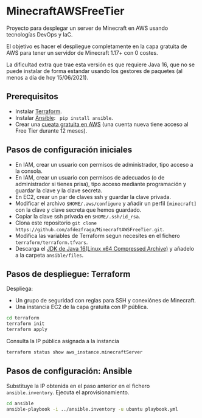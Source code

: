 # MinecraftAWSFreeTier

Proyecto para desplegar un server de Minecraft en AWS usando tecnologías DevOps y IaC.

El objetivo es hacer el despliegue completamente en la capa gratuita de AWS para tener un servidor de Minecraft 1.17+ con 0 costes.

La dificultad extra que trae esta versión es que requiere Java 16, que no se puede instalar de forma estandar usando los gestores de paquetes (al menos a día de hoy 15/06/2021).

## Prerequisitos

 - Instalar [Terraform](https://www.terraform.io/downloads.html "Página de descarga de Terraform").
 - Instalar [Ansible](https://docs.ansible.com/ansible/latest/installation_guide/intro_installation.html "Página de instalación de Ansible"): ` pip install ansible`.
 - Crear una [cueata gratuita en AWS](https://aws.amazon.com/es/free/) (una cuenta nueva tiene acceso al Free Tier durante 12 meses).

 ## Pasos de configuración iniciales

  - En IAM, crear un usuario con permisos de administrador, tipo acceso a la consola.
  - En IAM, crear un usuario con permisos de adecuados (o de administrador si tienes prisa), tipo acceso mediante programación y guardar la clave y la clave secreta.
  - En EC2, crear un par de claves ssh y guardar la clave privada.
  - Modificar el archivo `$HOME/.aws/configure` y añadir un perfil `[minecraft]` con la clave y clave secreta que hemos guardado.
  - Copiar la clave ssh privada en `$HOME/.ssh/id_rsa`.
  - Clona este repositorio `git clone https://github.com/afdezfraga/MinecraftAWSFreeTier.git`.
  - Modifica las variables de Terraform segun necesites en el fichero `terraform/terraform.tfvars`.
  - Descarga el [JDK de Java 16(Linux x64 Compressed Archive)](https://www.oracle.com/java/technologies/javase-jdk16-downloads.html) y añadelo a la carpeta `ansible/files`.

## Pasos de despliegue: Terraform

Despliega: 
 - Un grupo de seguridad con reglas para SSH y conexiónes de Minecraft.
 - Una instancia EC2 de la capa gratuita con IP pública.

``` sh
cd terraform
terraform init
terraform apply
``` 

Consulta la IP pública asignada a la instancia

``` sh
terraform status show aws_instance.minecraftServer
```

## Pasos de configuración: Ansible

Substituye la IP obtenida en el paso anterior en el fichero `ansible.inventory`. Ejecuta el aprovisionamiento.

``` sh
cd ansible
ansible-playbook -i ../ansible.inventory -u ubuntu playbook.yml
```
